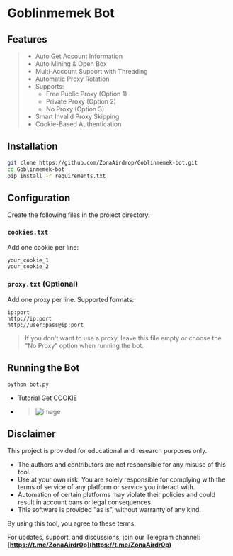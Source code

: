 # Goblinmemek Bot

## Features

> - Auto Get Account Information  
> - Auto Mining & Open Box  
> - Multi-Account Support with Threading  
> - Automatic Proxy Rotation  
> - Supports:
>   - Free Public Proxy (Option 1)  
>   - Private Proxy (Option 2)  
>   - No Proxy (Option 3)  
> - Smart Invalid Proxy Skipping  
> - Cookie-Based Authentication  

## Installation

```bash
git clone https://github.com/ZonaAirdrop/Goblinmemek-bot.git
cd Goblinmemek-bot
pip install -r requirements.txt
```

## Configuration

Create the following files in the project directory:

### `cookies.txt`

Add one cookie per line:

```
your_cookie_1
your_cookie_2
```

### `proxy.txt` (Optional)

Add one proxy per line. Supported formats:

```
ip:port
http://ip:port
http://user:pass@ip:port
```

> If you don't want to use a proxy, leave this file empty or choose the "No Proxy" option when running the bot.

## Running the Bot

```bash
python bot.py
```
- Tutorial Get COOKIE
- >![image](https://github.com/user-attachments/assets/39cfc11a-6d7d-47fe-954a-ce88034308dd)
 
## Disclaimer

This project is provided for educational and research purposes only.

- The authors and contributors are not responsible for any misuse of this tool.
- Use at your own risk. You are solely responsible for complying with the terms of service of any platform or service you interact with.
- Automation of certain platforms may violate their policies and could result in account bans or legal consequences.
- This software is provided "as is", without warranty of any kind.

By using this tool, you agree to these terms.

For updates, support, and discussions, join our Telegram channel:  
**[https://t.me/ZonaAirdr0p](https://t.me/ZonaAirdr0p)**
